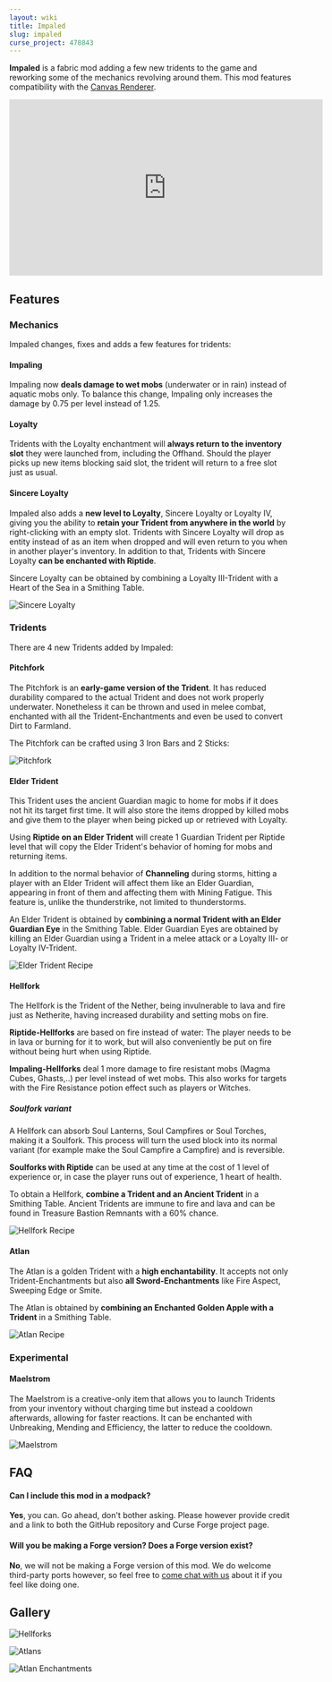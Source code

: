 ```yaml
---
layout: wiki
title: Impaled
slug: impaled
curse_project: 478843
---
```

**Impaled** is a fabric mod adding a few new tridents to the game and reworking some of the mechanics revolving around them. This mod features compatibility with the [Canvas Renderer](https://www.curseforge.com/minecraft/mc-mods/canvas-renderer).

<div>
<iframe width="560" height="315" src="https://www.youtube.com/embed/9JhblcRTRu8" title="YouTube video player" frameborder="0" allow="accelerometer; autoplay; clipboard-write; encrypted-media; gyroscope; picture-in-picture" allowfullscreen></iframe>
</div>

## Features

### Mechanics

Impaled changes, fixes and adds a few features for tridents:

#### Impaling

Impaling now **deals damage to wet mobs** (underwater or in rain) instead of aquatic mobs only. To balance this change, Impaling only increases the damage by 0.75 per level instead of 1.25.

#### Loyalty

Tridents with the Loyalty enchantment will **always return to the inventory slot** they were launched from, including the Offhand. Should the player picks up new items blocking said slot, the trident will return to a free slot just as usual.

#### Sincere Loyalty

Impaled also adds a **new level to Loyalty**, Sincere Loyalty or Loyalty IV, giving you the ability to **retain your Trident from anywhere in the world** by right-clicking with an empty slot. Tridents with Sincere Loyalty will drop as entity instead of as an item when dropped and will even return to you when in another player's inventory. In addition to that, Tridents with Sincere Loyalty **can be enchanted with Riptide**.



Sincere Loyalty can be obtained by combining a Loyalty III-Trident with a Heart of the Sea in a Smithing Table.

![Sincere Loyalty](impaled/SincereLoyaltyRecipe.png)

### Tridents

There are 4 new Tridents added by Impaled:

#### Pitchfork

The Pitchfork is an **early-game version of the Trident**. It has reduced durability compared to the actual Trident and does not work properly underwater. Nonetheless it can be thrown and used in melee combat, enchanted with all the Trident-Enchantments and even be used to convert Dirt to Farmland.



The Pitchfork can be crafted using 3 Iron Bars and 2 Sticks:

![Pitchfork](impaled/Pitchfork.png)



#### Elder Trident

This Trident uses the ancient Guardian magic to home for mobs if it does not hit its target first time. It will also store the items dropped by killed mobs and give them to the player when being picked up or retrieved with Loyalty. 

Using **Riptide on an Elder Trident** will create 1 Guardian Trident per Riptide level that will copy the Elder Trident's behavior of homing for mobs and returning items.

In addition to the normal behavior of **Channeling** during storms, hitting a player with an Elder Trident will affect them like an Elder Guardian, appearing in front of them and affecting them with Mining Fatigue. This feature is, unlike the thunderstrike, not limited to thunderstorms.



An Elder Trident is obtained by **combining a normal Trident with an Elder Guardian Eye** in the Smithing Table. Elder Guardian Eyes are obtained by killing an Elder Guardian using a Trident in a melee attack or a Loyalty III- or Loyalty IV-Trident.

![Elder Trident Recipe](impaled/ElderTrident.png)



#### Hellfork

The Hellfork is the Trident of the Nether, being invulnerable to lava and fire just as Netherite, having increased durability and setting mobs on fire.

**Riptide-Hellforks** are based on fire instead of water: The player needs to be in lava or burning for it to work, but will also conveniently be put on fire without being hurt when using Riptide.

**Impaling-Hellforks** deal 1 more damage to fire resistant mobs (Magma Cubes, Ghasts,..) per level instead of wet mobs. This also works for targets with the Fire Resistance potion effect such as players or Witches.

##### Soulfork variant

A Hellfork can absorb Soul Lanterns, Soul Campfires or Soul Torches, making it a Soulfork. This process will turn the used block into its normal variant (for example make the Soul Campfire a Campfire) and is reversible.

**Soulforks with Riptide** can be used at any time at the cost of 1 level of experience or, in case the player runs out of experience, 1 heart of health.



To obtain a Hellfork, **combine a Trident and an Ancient Trident** in a Smithing Table. Ancient Tridents are immune to fire and lava and can be found in Treasure Bastion Remnants with a 60% chance.

![Hellfork Recipe](impaled/Hellfork.png)



#### Atlan

The Atlan is a golden Trident with a **high enchantability**. It accepts not only Trident-Enchantments but also **all Sword-Enchantments** like Fire Aspect, Sweeping Edge or Smite.



The Atlan is obtained by **combining an Enchanted Golden Apple with a Trident** in a Smithing Table.

![Atlan Recipe](impaled/Atlan.png)



### Experimental

#### Maelstrom

The Maelstrom is a creative-only item that allows you to launch Tridents from your inventory without charging time but instead a cooldown afterwards, allowing for faster reactions. It can be enchanted with Unbreaking, Mending and Efficiency, the latter to reduce the cooldown.

![Maelstrom](impaled/Maelstrom.png)

## FAQ

#### Can I include this mod in a modpack?

**Yes**, you can. Go ahead, don't bother asking. Please  however provide credit and a link to both the GitHub repository and Curse Forge project page.

#### Will you be making a Forge version? Does a Forge version exist?

**No**, we will not be making a Forge version of this mod. We do welcome third-party ports however, so feel free to [come chat with us](https://ladysnake.glitch.me) about it if you feel like doing one.



## Gallery

![Hellforks](impaled/Hellforks.jpg)

![Atlans](impaled/Atlans.jpg)

![Atlan Enchantments](impaled/AtlanEnchantmentsRAT.png)

